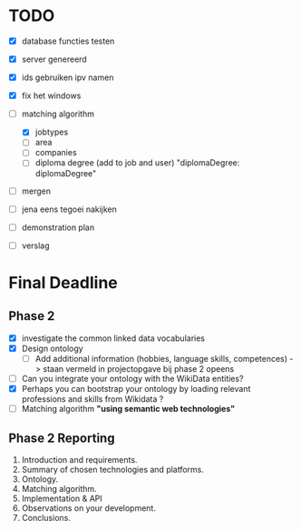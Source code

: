 # TODO

- [x] database functies testen
- [x] server genereerd 
- [x] ids gebruiken ipv namen
- [x] fix het windows
- [ ] matching algorithm 
  - [x] jobtypes
  - [ ] area
  - [ ] companies
  - [ ] diploma degree (add to job and user) "diplomaDegree: diplomaDegree"
- [ ] mergen
- [ ] jena eens tegoei nakijken
- [ ] demonstration plan
- [ ] verslag


# Final Deadline
## Phase 2 
- [x] investigate the common linked data vocabularies
- [x] Design ontology
  - [ ] Add additional information (hobbies, language skills, competences) -> staan vermeld in projectopgave bij phase 2 opeens
- [ ] Can you integrate your ontology with the WikiData entities? 
- [x] Perhaps you can bootstrap your ontology by loading relevant professions and skills from Wikidata ?
- [ ] Matching algorithm
    **"using semantic web technologies"**

## Phase 2 Reporting
1. Introduction and requirements.
2. Summary of chosen technologies and platforms.
3. Ontology.
4. Matching algorithm.
5. Implementation & API
6. Observations on your development.
7. Conclusions.